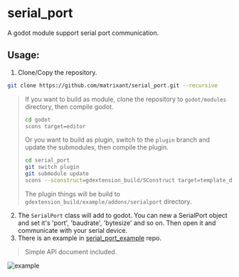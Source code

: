 # serial_port
A godot module support serial port communication.

## Usage:

1. Clone/Copy the repository.

```bash
git clone https://github.com/matrixant/serial_port.git --recursive
```

> If you want to build as module, clone the repository to `godot/modules` directory, then compile godot.
> ```bash
> cd godot
> scons target=editor
> ```
> Or you want to build as plugin, switch to the `plugin` branch and update the submodules, then compile the plugin.
> ```bash
> cd serial_port
> git switch plugin
> git submodule update
> scons --sconstruct=gdextension_build/SConstruct target=template_debug
> ```
> The plugin things will be build to `gdextension_build/example/addons/serialport` directory.

2. The `SerialPort` class will add to godot. You can new a SerialPort object and set it's 'port', 'baudrate', 'bytesize' and so on. Then open it and communicate with your serial device.
3. There is an example in [serial_port_example](https://github.com/matrixant/serial_port_example) repo. 

> Simple API document included.

![example](https://raw.githubusercontent.com/matrixant/serial_port_example/main/screen_shot_0.png)
